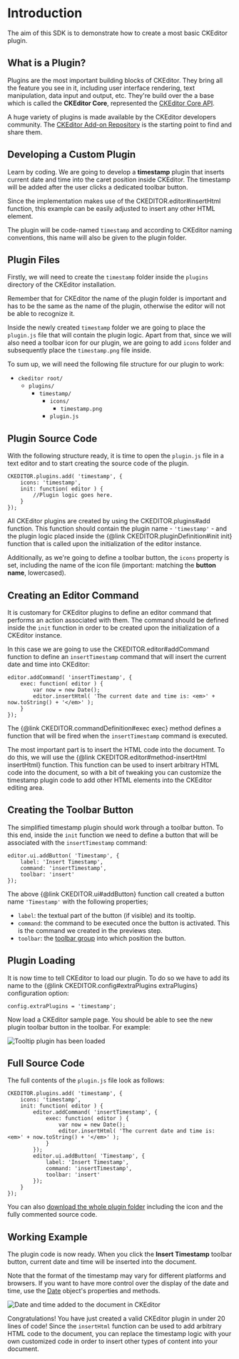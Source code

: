 # Introduction

The aim of this SDK is to demonstrate how to create a most basic CKEditor plugin.

## What is a Plugin?

Plugins are the most important building blocks of CKEditor. They bring all the feature you see in it, including user interface rendering, text manipulation, data input and output, etc. They're build over the a base which is called the **CKEditor Core**, represented the [CKEditor Core API](#!/api).

A huge variety of plugins is made available by the CKEditor developers community. The [CKEditor Add-on Repository](http://ckeditor.com/addons/plugins) is the starting point to find and share them.

## Developing a Custom Plugin

Learn by coding. We are going to develop a **timestamp** plugin that inserts current date and time into the caret position inside CKEditor. The timestamp will be added after the user clicks a dedicated toolbar button.

Since the implementation makes use of the CKEDITOR.editor#insertHtml function, this 
example can be easily adjusted to insert any other HTML element.

The plugin will be code-named `timestamp` and according to CKEditor naming conventions, 
this name will also be given to the plugin folder.

## Plugin Files

Firstly, we will need to create the `timestamp` folder inside the `plugins` directory 
of the CKEditor installation.

<p class="tip">
	Remember that for CKEditor the name of the plugin folder is important and has to
	be the same as the name of the plugin, otherwise the editor will not be able
	to recognize it.
</p>

Inside the newly created `timestamp` folder we are going to place the `plugin.js` file 
that will contain the plugin logic. Apart from that, since we will also need a 
toolbar icon for our plugin, we are going to add `icons` folder and subsequently 
place the `timestamp.png` file inside.

To sum up, we will need the following file structure for our plugin to work:

* `ckeditor root/`
	* `plugins/`
		* `timestamp/`
			* `icons/`
				* `timestamp.png`
			* `plugin.js`

## Plugin Source Code

With the following structure ready, it is time to open the `plugin.js` file in a 
text editor and to start creating the source code of the plugin.

	CKEDITOR.plugins.add( 'timestamp', {
		icons: 'timestamp',
		init: function( editor ) {
			//Plugin logic goes here.
		}
	});

All CKEditor plugins are created by using the CKEDITOR.plugins#add function. This 
function should contain the plugin name - `'timestamp'` - and the plugin logic placed 
inside the {@link CKEDITOR.pluginDefinition#init init} function that is called 
upon the initialization of the editor instance.

Additionally, as we're going to define a toolbar button, the `icons` property is set, including the name of the icon file (important: matching the **button name**, lowercased).

## Creating an Editor Command

It is customary for CKEditor plugins to define an editor command that performs an 
action associated with them. The command should be defined inside the `init` function 
in order to be created upon the initialization of a CKEditor instance.

In this case we are going to use the CKEDITOR.editor#addCommand
function to define an `insertTimestamp` command that will insert the current date and time into CKEditor:

	editor.addCommand( 'insertTimestamp', {
		exec: function( editor ) {    
			var now = new Date();
			editor.insertHtml( 'The current date and time is: <em>' + now.toString() + '</em>' );
		}
	});

The {@link CKEDITOR.commandDefinition#exec exec} method defines a function that 
will be fired when the `insertTimestamp` command is executed.

The most important part is to insert the HTML code into the document. To do this, 
we will use the {@link CKEDITOR.editor#method-insertHtml insertHtml} function. This function 
can be used to insert arbitrary HTML code into the document, so with a bit of tweaking 
you can customize the timestamp plugin code to add other HTML elements into the 
CKEditor editing area.


## Creating the Toolbar Button

The simplified timestamp plugin should work through a toolbar button. To this end, 
inside the `init` function we need to define a button that will be associated with 
the `insertTimestamp` command:

	editor.ui.addButton( 'Timestamp', {
		label: 'Insert Timestamp',
		command: 'insertTimestamp',
		toolbar: 'insert'
	});

The above {@link CKEDITOR.ui#addButton} function call created a button name `'Timestamp'` with the following properties;

 * `label`: the textual part of the button (if visible) and its tooltip.
 * `command`: the command to be executed once the button is activated. This is the command we created in the previews step.
 * `toolbar`: the [toolbar group](#!/guide/dev_toolbar-section-1) into which position the button.


## Plugin Loading

It is now time to tell CKEditor to load our plugin. To do so we have to add its name to the 
{@link CKEDITOR.config#extraPlugins extraPlugins} configuration option:

	config.extraPlugins = 'timestamp';

Now load a CKEditor sample page. You should be able to see the new plugin toolbar button in the toolbar. For example:

![Tooltip plugin has been loaded](guides/plugin_sdk_intro/pluginLoaded.png)

## Full Source Code

The full contents of the `plugin.js` file look as follows:

	CKEDITOR.plugins.add( 'timestamp', {
		icons: 'timestamp',
		init: function( editor ) {
			editor.addCommand( 'insertTimestamp', {
				exec: function( editor ) {    
					var now = new Date();
					editor.insertHtml( 'The current date and time is: <em>' + now.toString() + '</em>' );
				}
			});
			editor.ui.addButton( 'Timestamp', {
				label: 'Insert Timestamp',
				command: 'insertTimestamp',
				toolbar: 'insert'
			});
		}
	});

<p class="tip">
	You can also <a href="guides/plugin_sdk_intro/timestamp.zip">download the
	whole plugin folder</a> including the icon and the fully commented source code.
</p>

## Working Example

The plugin code is now ready. When you click the **Insert Timestamp** toolbar button, 
current date and time will be inserted into the document.

Note that the format 
of the timestamp may vary for different platforms and browsers. If you want to 
have more control over the display of the date and time, use the 
[Date](https://developer.mozilla.org/en/JavaScript/Reference/Global_Objects/Date) object's 
properties and methods.

![Date and time added to the document in CKEditor](guides/plugin_sdk_intro/workingExample.png)

Congratulations! You have just created a valid CKEditor plugin in under 20 lines 
of code! Since the `insertHtml` function can be used to add arbitrary HTML code to 
the document, you can replace the timestamp logic with your own customized code in 
order to insert other types of content into your document.